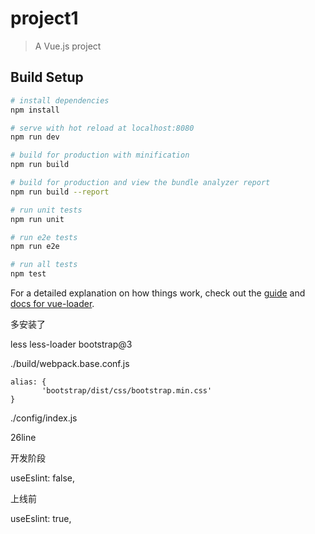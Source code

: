 # project1

> A Vue.js project

## Build Setup

``` bash
# install dependencies
npm install

# serve with hot reload at localhost:8080
npm run dev

# build for production with minification
npm run build

# build for production and view the bundle analyzer report
npm run build --report

# run unit tests
npm run unit

# run e2e tests
npm run e2e

# run all tests
npm test
```

For a detailed explanation on how things work, check out the [guide](http://vuejs-templates.github.io/webpack/) and [docs for vue-loader](http://vuejs.github.io/vue-loader).

多安装了

less less-loader bootstrap@3

./build/webpack.base.conf.js
```
alias: {
       'bootstrap/dist/css/bootstrap.min.css'
}
```
./config/index.js

26line

开发阶段

useEslint: false,

上线前

useEslint: true,